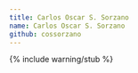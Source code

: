 ```yaml
---
title: Carlos Oscar S. Sorzano
name: Carlos Oscar S. Sorzano
github: cossorzano
---
```

{% include warning/stub %}
